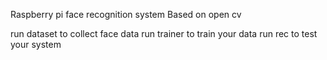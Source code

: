 Raspberry pi face recognition system
Based on open cv

run dataset to collect face data
run trainer to train your data
run rec to test your system
